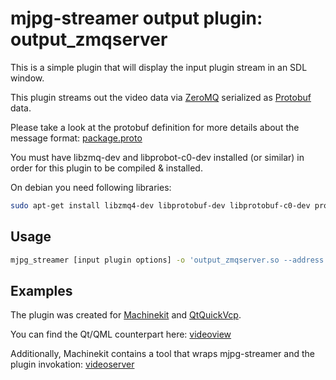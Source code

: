 # mjpg-streamer output plugin: output_zmqserver

This is a simple plugin that will display the input plugin stream in an SDL
window.

This plugin streams out the video data via
[ZeroMQ](http://zeromq.org/) serialized as
[Protobuf](https://developers.google.com/protocol-buffers/) data.

Please take a look at the protobuf definition for more details about the message format:
[package.proto](package.proto)


You must have libzmq-dev and libprobot-c0-dev installed (or similar)
in order for this plugin to be compiled & installed.

On debian you need following libraries:

```bash
sudo apt-get install libzmq4-dev libprotobuf-dev libprotobuf-c0-dev protobuf-c-compiler
```

## Usage

```bash
mjpg_streamer [input plugin options] -o 'output_zmqserver.so --address [zmq-uri] --buffer_size [output ring buffer size]'
```


## Examples

The plugin was created for [Machinekit](http://machinekit.io) and
[QtQuickVcp](https://github.com/machinekit/qtquickvcp).

You can find the Qt/QML counterpart here:
[videoview](https://github.com/machinekit/QtQuickVcp/tree/master/src/videoview)

Additionally, Machinekit contains a tool that wraps mjpg-streamer and
the plugin invokation:
[videoserver](https://github.com/machinekit/machinekit/tree/master/src/machinetalk/videoserver)
